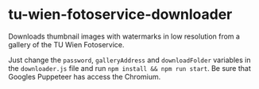 # tu-wien-fotoservice-downloader
Downloads thumbnail images with watermarks in low resolution from a gallery of the TU Wien Fotoservice.

Just change the `password`, `galleryAddress` and `downloadFolder` variables in the `downloader.js` file and run `npm install && npm run start`. Be sure that Googles Puppeteer has access the Chromium.
